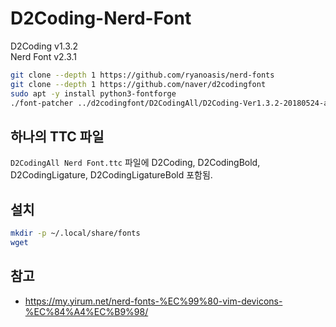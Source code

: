 # D2Coding-Nerd-Font

D2Coding v1.3.2  
Nerd Font v2.3.1

```bash
git clone --depth 1 https://github.com/ryanoasis/nerd-fonts
git clone --depth 1 https://github.com/naver/d2codingfont
sudo apt -y install python3-fontforge
./font-patcher ../d2codingfont/D2CodingAll/D2Coding-Ver1.3.2-20180524-all.ttc --also-windows -c --careful --progressbars --fontawesome --fontawesomeextension --fontlinux --octicons --powersymbols --pomicons --powerline --powerlineextra --material --weather
```

## 하나의 TTC 파일
`D2CodingAll Nerd Font.ttc` 파일에 D2Coding, D2CodingBold, D2CodingLigature, D2CodingLigatureBold 포함됨.

## 설치
```bash
mkdir -p ~/.local/share/fonts
wget 
```

## 참고
- https://my.yirum.net/nerd-fonts-%EC%99%80-vim-devicons-%EC%84%A4%EC%B9%98/
